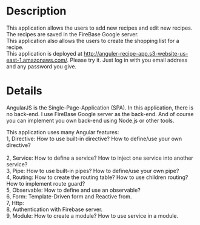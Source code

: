 
# Description

This application allows the users to add new recipes and edit new recipes. The recipes are saved in the FireBase Google server.<br>
This application also allows the users to create the shopping list for a recipe.<br>
This application is deployed at http://anguler-recipe-app.s3-website-us-east-1.amazonaws.com/. Please try it. Just log in with you email address and any password you give.

# Details

AngularJS is the Single-Page-Application (SPA). In this application, there is no back-end. I use FireBase Google server as the back-end. And of course you can implement you own back-end using Node.js or other tools.<br>

This application uses many Angular features:<br>
1, Directive: How to use built-in directive? How to define/use your own directive?<br><br>
2, Service:  How to define a service? How to inject one service into another service?<br>
3, Pipe: How to use built-in pipes? How to define/use your own pipe?<br>
4, Routing: How to create the routing table? How to use children routing? How to implement route guard?<br>
5, Observable: How to define and use an observable?<br>
6, Form: Template-Driven form and Reactive from.<br>
7, Http: <br>
8, Authentication with Firebase server.<br>
9, Module: How to create a module? How to use service in a module.<br>






